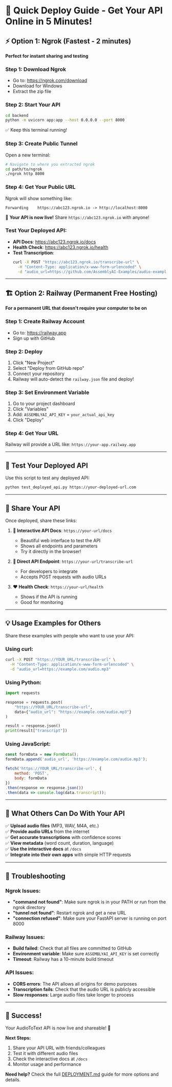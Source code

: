 # 🚀 Quick Deploy Guide - Get Your API Online in 5 Minutes!

## ⚡ Option 1: Ngrok (Fastest - 2 minutes)

**Perfect for instant sharing and testing**

### Step 1: Download Ngrok
- Go to: https://ngrok.com/download
- Download for Windows
- Extract the zip file

### Step 2: Start Your API
```bash
cd backend
python -m uvicorn app:app --host 0.0.0.0 --port 8000
```
✅ Keep this terminal running!

### Step 3: Create Public Tunnel
Open a new terminal:
```bash
# Navigate to where you extracted ngrok
cd path/to/ngrok
./ngrok http 8000
```

### Step 4: Get Your Public URL
Ngrok will show something like:
```
Forwarding    https://abc123.ngrok.io -> http://localhost:8000
```

🎉 **Your API is now live!** Share `https://abc123.ngrok.io` with anyone!

### Test Your Deployed API:
- **API Docs**: https://abc123.ngrok.io/docs
- **Health Check**: https://abc123.ngrok.io/health
- **Test Transcription**:
  ```bash
  curl -X POST "https://abc123.ngrok.io/transcribe-url" \
    -H "Content-Type: application/x-www-form-urlencoded" \
    -d "audio_url=https://github.com/AssemblyAI-Examples/audio-examples/raw/main/20230607_me_canadian_wildfires.mp3"
  ```

---

## 🏗️ Option 2: Railway (Permanent Free Hosting)

**For a permanent URL that doesn't require your computer to be on**

### Step 1: Create Railway Account
- Go to: https://railway.app
- Sign up with GitHub

### Step 2: Deploy
1. Click "New Project"
2. Select "Deploy from GitHub repo"
3. Connect your repository
4. Railway will auto-detect the `railway.json` file and deploy!

### Step 3: Set Environment Variable
1. Go to your project dashboard
2. Click "Variables"
3. Add: `ASSEMBLYAI_API_KEY` = `your_actual_api_key`
4. Click "Deploy"

### Step 4: Get Your URL
Railway will provide a URL like: `https://your-app.railway.app`

---

## 🧪 Test Your Deployed API

Use this script to test any deployed API:

```bash
python test_deployed_api.py https://your-deployed-url.com
```

---

## 📱 Share Your API

Once deployed, share these links:

1. **📖 Interactive API Docs**: `https://your-url/docs`
   - Beautiful web interface to test the API
   - Shows all endpoints and parameters
   - Try it directly in the browser!

2. **🔗 Direct API Endpoint**: `https://your-url/transcribe-url`
   - For developers to integrate
   - Accepts POST requests with audio URLs

3. **❤️ Health Check**: `https://your-url/health`
   - Shows if the API is running
   - Good for monitoring

---

## 💡 Usage Examples for Others

Share these examples with people who want to use your API:

### Using curl:
```bash
curl -X POST "https://YOUR_URL/transcribe-url" \
  -H "Content-Type: application/x-www-form-urlencoded" \
  -d "audio_url=https://example.com/audio.mp3"
```

### Using Python:
```python
import requests

response = requests.post(
    "https://YOUR_URL/transcribe-url",
    data={"audio_url": "https://example.com/audio.mp3"}
)

result = response.json()
print(result["transcript"])
```

### Using JavaScript:
```javascript
const formData = new FormData();
formData.append('audio_url', 'https://example.com/audio.mp3');

fetch('https://YOUR_URL/transcribe-url', {
    method: 'POST',
    body: formData
})
.then(response => response.json())
.then(data => console.log(data.transcript));
```

---

## 🎯 What Others Can Do With Your API

✅ **Upload audio files** (MP3, WAV, M4A, etc.)  
✅ **Provide audio URLs** from the internet  
✅ **Get accurate transcriptions** with confidence scores  
✅ **View metadata** (word count, duration, language)  
✅ **Use the interactive docs** at `/docs`  
✅ **Integrate into their own apps** with simple HTTP requests  

---

## 🔧 Troubleshooting

### Ngrok Issues:
- **"command not found"**: Make sure ngrok is in your PATH or run from the ngrok directory
- **"tunnel not found"**: Restart ngrok and get a new URL
- **"connection refused"**: Make sure your FastAPI server is running on port 8000

### Railway Issues:
- **Build failed**: Check that all files are committed to GitHub
- **Environment variable**: Make sure `ASSEMBLYAI_API_KEY` is set correctly
- **Timeout**: Railway has a 10-minute build timeout

### API Issues:
- **CORS errors**: The API allows all origins for demo purposes
- **Transcription fails**: Check that the audio URL is publicly accessible
- **Slow responses**: Large audio files take longer to process

---

## 🎉 Success!

Your AudioToText API is now live and shareable! 🚀

**Next Steps:**
1. Share your API URL with friends/colleagues
2. Test it with different audio files
3. Check the interactive docs at `/docs`
4. Monitor usage and performance

**Need help?** Check the full [DEPLOYMENT.md](DEPLOYMENT.md) guide for more options and details.
